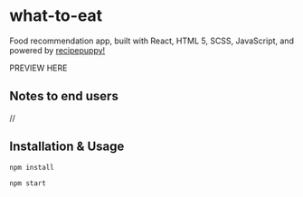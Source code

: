 # what-to-eat
Food recommendation app, built with React, HTML 5, SCSS, JavaScript, and powered by [recipepuppy!](http://www.recipepuppy.com/ "http://www.recipepuppy.com/")  

PREVIEW HERE

## Notes to end users

//

## Installation & Usage
`npm install`  

`npm start`
